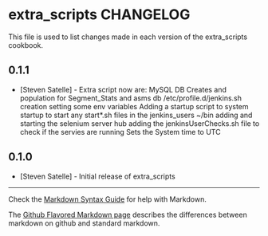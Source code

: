 extra_scripts CHANGELOG
=======================

This file is used to list changes made in each version of the extra_scripts cookbook.

0.1.1
-----
- [Steven Satelle] - Extra script now are:
	MySQL DB Creates and population for Segment_Stats and asms db
	/etc/profile.d/jenkins.sh creation setting some env variables
	Adding a startup script to system startup to start any start*.sh files in the jenkins_users ~/bin
	adding and starting the selenium server hub
	adding the jenkinsUserChecks.sh file to check if the servies are running
	Sets the System time to UTC
	
	
	

0.1.0
-----
- [Steven Satelle] - Initial release of extra_scripts

- - -
Check the [Markdown Syntax Guide](http://daringfireball.net/projects/markdown/syntax) for help with Markdown.

The [Github Flavored Markdown page](http://github.github.com/github-flavored-markdown/) describes the differences between markdown on github and standard markdown.
